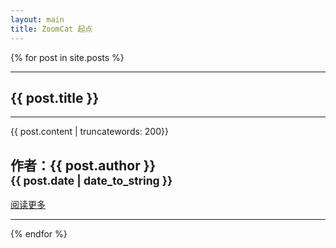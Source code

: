 ```yaml
---
layout: main
title: ZoomCat 起点
---
```

{% for post in site.posts %}
<div class="box">
  <div class="container">
    <div class="row">
      <div class="col-lg-12">
        <hr>
        <h2 class="intro-text text-center"><strong>{{ post.title }}</strong></h2>
        <hr>
        <p>{{ post.content | truncatewords: 200}}</p>
      </div>
    </div>
    <div class="row">
      <div class="col-lg-12 text-center">
        <h2>作者：{{ post.author }}<br><small>{{ post.date | date_to_string }}</small></h2>
        <a href="{{ post.url }}" class="btn btn-default btn-lg">阅读更多</a>
        <hr>
      </div>
    </div>
  </div>
</div>
{% endfor %}
